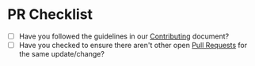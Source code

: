 <!--
# WARN
# This file is autogenerated and should not be modified directly. See scaffold project (url: https://github.com/TwinPlay-AI/scaffold)
-->

# PR Checklist

* [ ] Have you followed the guidelines in our [Contributing](../../blob/main/CONTRIBUTING.md) document?
* [ ] Have you checked to ensure there aren't other open [Pull Requests](../../pulls) for the same update/change?
